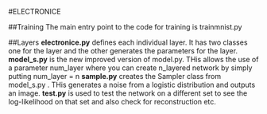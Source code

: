 #ELECTRONICE

##Training
The main entry point to the code for training is trainmnist.py

##Layers
__electronice.py__ defines each individual layer. It has two classes one for the layer and the other generates the parameters for the layer.
__model_s.py__ is the new improved version of model.py. THis allows the use of a parameter num_layer where you can create n_layered network by simply putting num\_layer = n
__sample.py__ creates the Sampler class from model_s.py . THis generates a noise from a logistic distribution and outputs an image.
__test.py__ is used to test the network on a different set to see the log-likelihood on that set and also check for reconstruction etc.
